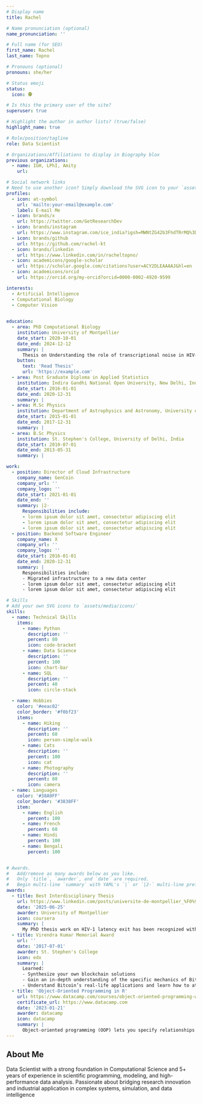 ```yaml
---
# Display name
title: Rachel

# Name pronunciation (optional)
name_pronunciation: ''

# Full name (for SEO)
first_name: Rachel
last_name: Topno

# Pronouns (optional)
pronouns: she/her

# Status emoji
status:
  icon: 🕵

# Is this the primary user of the site?
superuser: true

# Highlight the author in author lists? (true/false)
highlight_name: true

# Role/position/tagline
role: Data Scientist

# Organizations/Affiliations to display in Biography blox
previous organizations:
  - name: IGH, LPhI, Amity
    url: 

# Social network links
# Need to use another icon? Simply download the SVG icon to your `assets/media/icons/` folder.
profiles:
  - icon: at-symbol
    url: 'mailto:your-email@example.com'
    label: E-mail Me
  - icon: brands/x
    url: https://twitter.com/GetResearchDev
  - icon: brands/instagram
    url: https://www.instagram.com/ice_india?igsh=MWNtZG42b3FhdTRrMQ%3D%3D&utm_source=qr
  - icon: brands/github
    url: https://github.com/rachel-kt
  - icon: brands/linkedin
    url: https://www.linkedin.com/in/racheltopno/
  - icon: academicons/google-scholar
    url: https://scholar.google.com/citations?user=ACY2DLEAAAAJ&hl=en
  - icon: academicons/orcid
    url: https://orcid.org/my-orcid?orcid=0000-0002-4920-9599

interests:
  - Artificial Intelligence
  - Computational Biology
  - Computer Vision

        
education:
  - area: PhD Computational Biology
    institution: University of Montpellier
    date_start: 2020-10-01
    date_end: 2024-12-12
    summary: |
      Thesis on Understanding the role of transcriptional noise in HIV-1 latency exit. Supervised by [Prof Ovidiu Radulescu](https://qbio.umontpellier.fr/team/ovidiu-radulescu/) and [Dr. Edouard Bertrand] (https://www.igh.cnrs.fr/en/research/departments/genetics-development/biologie-cellulaire-de-larn). Contributions being published in 6+ journals.
    button:
      text: 'Read Thesis'
      url: 'https://example.com'
  - area: Post Graduate Diploma in Applied Statistics 
    institution: Indira Gandhi National Open University, New Delhi, India
    date_start: 2016-01-01
    date_end: 2020-12-31
    summary: |
  - area: M.Sc Physics
    institution: Department of Astrophysics and Astronomy, University of Delhi, India
    date_start: 2015-01-01
    date_end: 2017-12-31
    summary: |
  - area: B.Sc Physics
    institution: St. Stephen's College, University of Delhi, India
    date_start: 2010-07-01
    date_end: 2013-05-31
    summary: |

work:
  - position: Director of Cloud Infrastructure
    company_name: GenCoin
    company_url: ''
    company_logo: ''
    date_start: 2021-01-01
    date_end: ''
    summary: |2-
      Responsibilities include:
      - lorem ipsum dolor sit amet, consectetur adipiscing elit
      - lorem ipsum dolor sit amet, consectetur adipiscing elit
      - lorem ipsum dolor sit amet, consectetur adipiscing elit
  - position: Backend Software Engineer
    company_name: X
    company_url: ''
    company_logo: ''
    date_start: 2016-01-01
    date_end: 2020-12-31
    summary: |
      Responsibilities include:
      - Migrated infrastructure to a new data center
      - lorem ipsum dolor sit amet, consectetur adipiscing elit
      - lorem ipsum dolor sit amet, consectetur adipiscing elit

# Skills
# Add your own SVG icons to `assets/media/icons/`
skills:
  - name: Technical Skills
    items:
      - name: Python
        description: ''
        percent: 80
        icon: code-bracket
      - name: Data Science
        description: ''
        percent: 100
        icon: chart-bar
      - name: SQL
        description: ''
        percent: 40
        icon: circle-stack

  - name: Hobbies
    color: '#eeac02'
    color_border: '#f0bf23'
    items:
      - name: Hiking
        description: ''
        percent: 60
        icon: person-simple-walk
      - name: Cats
        description: ''
        percent: 100
        icon: cat
      - name: Photography
        description: ''
        percent: 80
        icon: camera
  - name: Languages
    color: '#38A9FF'
    color_border: '#3838FF'
    item:
      - name: English
        percent: 100
      - name: French
        percent: 60
      - name: Hindi
        percent: 100
      - name: Bengali
        percent: 100 


# Awards.
#   Add/remove as many awards below as you like.
#   Only `title`, `awarder`, and `date` are required.
#   Begin multi-line `summary` with YAML's `|` or `|2-` multi-line prefix and indent 2 spaces below.
awards:
  - title: Best Interdisciplinary Thesis
    url: https://www.linkedin.com/posts/universite-de-montpellier_%F0%9D%90%91%F0%9D%90%9E%F0%9D%90%A6%F0%9D%90%A2%F0%9D%90%AC%F0%9D%90%9E-%F0%9D%90%9D%F0%9D%90%9E%F0%9D%90%AC-%F0%9D%90%8F%F0%9D%90%AB%F0%9D%90%A2%F0%9D%90%B1-%F0%9D%90%9D%F0%9D%90%9E-%F0%9D%90%AD%F0%9D%90%A1%F0%9D%90%9E%F0%9D%90%AC%F0%9D%90%9E-ugcPost-7350907149562048512-jlQ9?utm_source=share&utm_medium=member_desktop&rcm=ACoAAAtt_KMBmqXcY-RnesZECk1TRRLEu-faT5M
    date: '2025-06-25'
    awarder: University of Montpellier
    icon: coursera
    summary: |
      My PhD thesis work on HIV-1 latency exit has been recognized with the Best Interdisciplinary Thesis award by the Collège Doctoral of University of Montpellier. In this project, I explored how HIV wakes up from its dormant state, a question that led me down a path combining biology, live-cell imaging, mathematical and statistical modeling, and computer vision. It was truly an interdisciplinary effort, and I'm grateful for the opportunity to work at the intersection of these fields.
  - title: Virendra Kumar Memorial Award 
    url: ''
    date: '2017-07-01'
    awarder: St. Stephen's College
    icon: edx
    summary: |
      Learned:
      - Synthesize your own blockchain solutions
      - Gain an in-depth understanding of the specific mechanics of Bitcoin
      - Understand Bitcoin’s real-life applications and learn how to attack and destroy Bitcoin, Ethereum, smart contracts and Dapps, and alternatives to Bitcoin’s Proof-of-Work consensus algorithm
  - title: 'Object-Oriented Programming in R'
    url: https://www.datacamp.com/courses/object-oriented-programming-with-s3-and-r6-in-r
    certificate_url: https://www.datacamp.com
    date: '2023-01-21'
    awarder: datacamp
    icon: datacamp
    summary: |
      Object-oriented programming (OOP) lets you specify relationships between functions and the objects that they can act on, helping you manage complexity in your code. This is an intermediate level course, providing an introduction to OOP, using the S3 and R6 systems. S3 is a great day-to-day R programming tool that simplifies some of the functions that you write. R6 is especially useful for industry-specific analyses, working with web APIs, and building GUIs.
---
```


## About Me

Data Scientist with a strong foundation in Computational Science and 5+ years of experience in scientific programming, modeling, and high-performance data analysis. Passionate about bridging research innovation and industrial application in complex systems, simulation, and data intelligence
